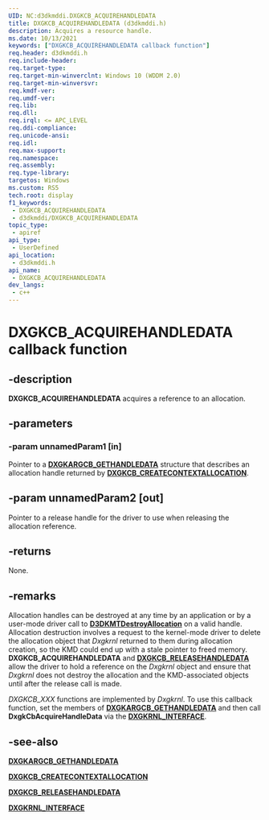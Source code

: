 ```yaml
---
UID: NC:d3dkmddi.DXGKCB_ACQUIREHANDLEDATA
title: DXGKCB_ACQUIREHANDLEDATA (d3dkmddi.h)
description: Acquires a resource handle.
ms.date: 10/13/2021
keywords: ["DXGKCB_ACQUIREHANDLEDATA callback function"]
req.header: d3dkmddi.h
req.include-header: 
req.target-type: 
req.target-min-winverclnt: Windows 10 (WDDM 2.0)
req.target-min-winversvr: 
req.kmdf-ver: 
req.umdf-ver: 
req.lib: 
req.dll: 
req.irql: <= APC_LEVEL
req.ddi-compliance: 
req.unicode-ansi: 
req.idl: 
req.max-support: 
req.namespace: 
req.assembly: 
req.type-library: 
targetos: Windows
ms.custom: RS5
tech.root: display
f1_keywords:
 - DXGKCB_ACQUIREHANDLEDATA
 - d3dkmddi/DXGKCB_ACQUIREHANDLEDATA
topic_type:
 - apiref
api_type:
 - UserDefined
api_location:
 - d3dkmddi.h
api_name:
 - DXGKCB_ACQUIREHANDLEDATA
dev_langs:
 - c++
---
```


# DXGKCB_ACQUIREHANDLEDATA callback function

## -description

**DXGKCB_ACQUIREHANDLEDATA** acquires a reference to an allocation.

## -parameters

### -param unnamedParam1 [in]

Pointer to a [**DXGKARGCB_GETHANDLEDATA**](ns-d3dkmddi-_dxgkargcb_gethandledata.md) structure that describes an allocation handle returned by [**DXGKCB_CREATECONTEXTALLOCATION**](nc-d3dkmddi-dxgkcb_createcontextallocation.md).

## -param unnamedParam2 [out]

Pointer to a release handle for the driver to use when releasing the allocation reference.

## -returns

None.

## -remarks

Allocation handles can be destroyed at any time by an application or by a user-mode driver call to [**D3DKMTDestroyAllocation**](../d3dkmthk/nf-d3dkmthk-d3dkmtcreateallocation.md) on a valid handle. Allocation destruction involves a request to the kernel-mode driver to delete the allocation object that *Dxgkrnl* returned to them during allocation creation, so the KMD could end up with a stale pointer to freed memory. **DXGKCB_ACQUIREHANDLEDATA** and [**DXGKCB_RELEASEHANDLEDATA**](nc-d3dkmddi-dxgkcb_releasehandledata.md) allow the driver to hold a reference on the *Dxgkrnl* object and ensure that *Dxgkrnl* does not destroy the allocation and the KMD-associated objects until after the release call is made.

*DXGKCB_XXX* functions are implemented by *Dxgkrnl*. To use this callback function, set the members of [**DXGKARGCB_GETHANDLEDATA**](ns-d3dkmddi-_dxgkargcb_gethandledata.md) and then call **DxgkCbAcquireHandleData** via the [**DXGKRNL_INTERFACE**](../dispmprt/ns-dispmprt-_dxgkrnl_interface.md).

## -see-also

[**DXGKARGCB_GETHANDLEDATA**](ns-d3dkmddi-_dxgkargcb_gethandledata.md)

[**DXGKCB_CREATECONTEXTALLOCATION**](nc-d3dkmddi-dxgkcb_createcontextallocation.md)

[**DXGKCB_RELEASEHANDLEDATA**](nc-d3dkmddi-dxgkcb_releasehandledata.md)

[**DXGKRNL_INTERFACE**](../dispmprt/ns-dispmprt-_dxgkrnl_interface.md)
